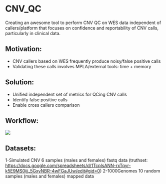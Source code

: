# CNV_QC

Creating an awesome tool to perform CNV QC on WES data independent of callers/platform that focuses on confidence and reportability of CNV calls, particularly in clinical data.

## Motivation:
* CNV callers based on WES frequently produce noisy/false positive calls
* Validating these calls involves MPLA/external tools: time + memory 
## Solution: 
* Unified independent set of metrics for QCing CNV calls
* Identify false positive calls 
* Enable cross callers comparison 

## Workflow:
![](https://github.com/NCBI-Codeathons/CNV_QC/raw/master/workflow_new.png)

## Datasets:
1-Simulated CNV 6 samples (males and females) fastq data (truthset: https://docs.google.com/spreadsheets/d/1TcpIsANN-rxTqyr-k5E9MS0ijj_5GxyNBR-4wFGaJUw/edit#gid=0)
2-1000Genomes 10 random samples (males and females) mapped data
